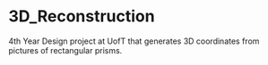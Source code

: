 3D_Reconstruction
=================

4th Year Design project at UofT that generates 3D coordinates from pictures of rectangular prisms.
